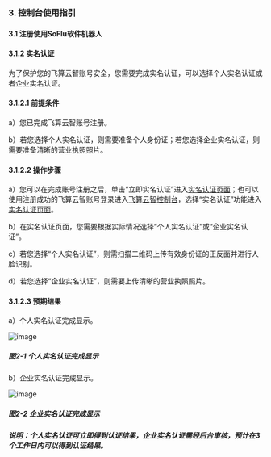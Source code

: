 ### 3. 控制台使用指引

#### 3.1 注册使用SoFlu软件机器人

#### 3.1.2 实名认证

为了保护您的飞算云智账号安全，您需要完成实名认证，可以选择个人实名认证或者企业实名认证。

#### 3.1.2.1 前提条件

a）您已完成飞算云智账号注册。

b）若您选择个人实名认证，则需要准备个人身份证；若您选择企业实名认证，则需要准备清晰的营业执照照片。

#### 3.1.2.2 操作步骤

a）您可以在完成账号注册之后，单击“立即实名认证”进入[实名认证页面](https://user.feisuanyz.com/verified/main)；也可以使用注册成功的飞算云智账号登录进入[飞算云智控制台](https://user.feisuanyz.com/home)，选择“实名认证”功能进入[实名认证页面](https://user.feisuanyz.com/verified/main)。

b）在实名认证页面，您需要根据实际情况选择“个人实名认证”或“企业实名认证”。

c）若您选择“个人实名认证”，则需扫描二维码上传有效身份证的正反面并进行人脸识别。

d）若您选择“企业实名认证”，则需要上传清晰的营业执照照片。

#### 3.1.2.3 预期结果

a）个人实名认证完成显示。

![image](https://user-images.githubusercontent.com/79617492/195284941-ee97de3a-2148-4fe0-a232-019298cd0ff8.png)

##### 图2-1 个人实名认证完成显示

b）企业实名认证完成显示。

![image](https://user-images.githubusercontent.com/79617492/195284965-a153f7cd-2d30-4e85-aaa5-4863eaed955d.png)

##### 图2-2 企业实名认证完成显示

##### 说明：个人实名认证可立即得到认证结果，企业实名认证需经后台审核，预计在3个工作日内可以得到认证结果。
